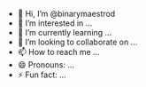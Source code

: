 - 👋 Hi, I’m @binarymaestrod
- 👀 I’m interested in ...
- 🌱 I’m currently learning ...
- 💞️ I’m looking to collaborate on ...
- 📫 How to reach me ...
- 😄 Pronouns: ...
- ⚡ Fun fact: ...

<!---
binarymaestrod/binarymaestrod is a ✨ special ✨ repository because its `README.md` (this file) appears on your GitHub profile.
You can click the Preview link to take a look at your changes.
--->
